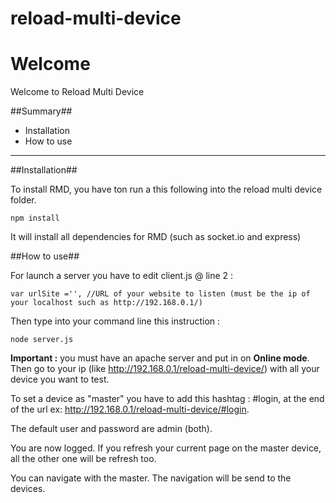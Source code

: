 reload-multi-device
===================
# Welcome

Welcome to Reload Multi Device

##Summary##
- Installation
- How to use

* * *

##Installation##

To install RMD, you have ton run a this following into the reload multi device folder.
```
npm install
```
It will install all dependencies for RMD (such as socket.io and express)

##How to use##

For launch a server you have to edit client.js @ line 2 :

```
var urlSite ='', //URL of your website to listen (must be the ip of your localhost such as http://192.168.0.1/)
```
Then type into your command line this instruction :
```
node server.js
```
__Important :__ you must have an apache server and put in on __Online mode__. Then go to your ip (like http://192.168.0.1/reload-multi-device/) with all your device you want to test.

To set a device as "master" you have to add this hashtag : #login, at the end of the url ex: http://192.168.0.1/reload-multi-device/#login.

The default user and password are admin (both).

You are now logged. If you refresh your current page on the master device, all the other one will be refresh too.

You can navigate with the master. The navigation will be send to the devices.
